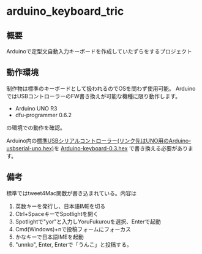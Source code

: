 arduino_keyboard_tric
=====================
## 概要
Arduinoで定型文自動入力キーボードを作成していたずらをするプロジェクト

## 動作環境
制作物は標準のキーボードとして扱われるのでOSを問わず使用可能。
ArduinoではUSBコントローラーのFW書き換えが可能な機種に限り動作します。
- Arduino UNO R3
- dfu-programmer 0.6.2

の環境での動作を確認。

Arduino内の[標準USBシリアルコントローラー(リンク先はUNO用のArduino-usbserial-uno.hex)](https://github.com/arduino/Arduino/blob/master/hardware/arduino/firmwares/atmegaxxu2/arduino-usbserial/Arduino-usbserial-uno.hex)を
[Arduino-keyboard-0.3.hex](http://hunt.net.nz/users/darran/weblog/b3029/Arduino_UNO_Keyboard_HID_version_03.html)
で書き換える必要があります。

## 備考
標準ではtweet4Mac関数が書き込まれている。内容は
1. 英数キーを発行し、日本語IMEを切る
1. Ctrl+SpaceキーでSpotlightを開く
1. Spotlightで"yor"と入力しYoruFukurouを選択、Enterで起動
1. Cmd(Windows)+nで投稿フォームにフォーカス
1. かなキーで日本語IMEを起動
1. "unnko", Enter, Enterで「うんこ」と投稿する。
